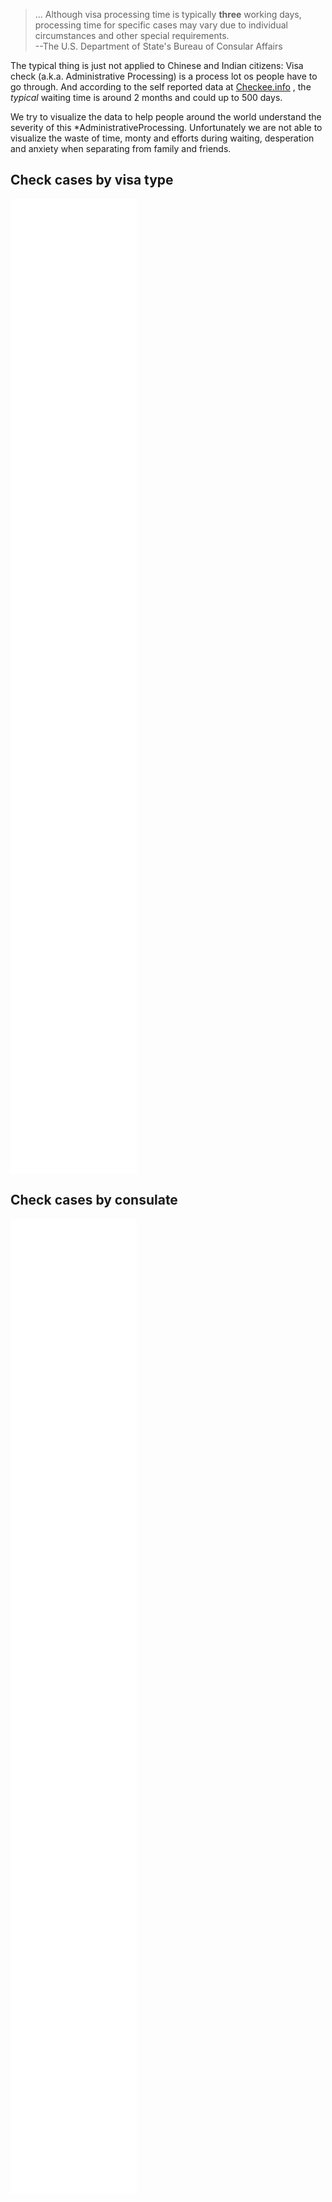 

 > ... Although visa processing time is typically **three** working days, processing time for specific cases may vary due to individual circumstances and other special requirements.
           <br> --The U.S. Department of State's Bureau of Consular Affairs

The typical thing is just not applied to Chinese and Indian citizens: Visa check (a.k.a. Administrative
Processing) is a process lot os people have to go through.
And according to the self reported data at [Checkee.info](https://www.checkee.info/)
, the *typical* waiting time is around 2 months and could up to 500 days.

We try to visualize the data to help people around the world understand the severity of this
*AdministrativeProcessing. Unfortunately we are not able to visualize the waste of time, monty and efforts during waiting, desperation
and anxiety when separating from family and friends.


Check cases by visa type
---
<iframe style="height: 40%; width:40%; border: none" src="resource/html/month-type-bar.html" seamless>

</iframe>


Check cases by consulate 
---
<iframe style="height: 40%; width:40%; border: none" src="resource/html/month-consulate-bar.html" seamless>

</iframe>
